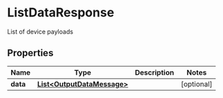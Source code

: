 

# ListDataResponse

List of device payloads

## Properties

Name | Type | Description | Notes
------------ | ------------- | ------------- | -------------
**data** | [**List&lt;OutputDataMessage&gt;**](OutputDataMessage.md) |  |  [optional]



